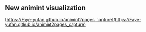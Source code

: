 ## New animint visualization
[https://Faye-yufan.github.io/animint2pages_capture](https://Faye-yufan.github.io/animint2pages_capture)

